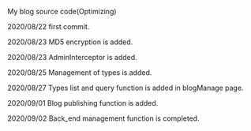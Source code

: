 My blog source code(Optimizing)


2020/08/22 first commit.

2020/08/23 MD5 encryption is added.

2020/08/23 AdminInterceptor is added.

2020/08/25 Management of types is added.

2020/08/27 Types list and query function is added in blogManage page.

2020/09/01 Blog publishing function is added.

2020/09/02 Back_end management function is completed.
